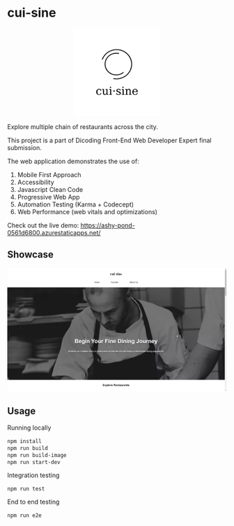 # cui-sine

<div style="text-align: center;">
    <img src="docs/cuisine.png" alt="cuisine logo" width="200px" heigh="200px">
</div>

Explore multiple chain of restaurants across the city.

This project is a part of Dicoding Front-End Web Developer Expert final submission.

The web application demonstrates the use of:
1. Mobile First Approach
2. Accessibility
3. Javascript Clean Code
4. Progressive Web App
5. Automation Testing (Karma + Codecept)
6. Web Performance (web vitals and optimizations)

Check out the live demo: https://ashy-pond-0561d6800.azurestaticapps.net/


## Showcase

![cuisine showcase](docs/demo.webp)

## Usage

Running locally
```
npm install
npm run build
npm run build-image
npm run start-dev
```

Integration testing
```
npm run test
```

End to end testing
```
npm run e2e
```
